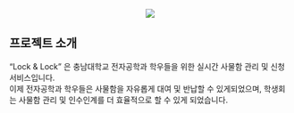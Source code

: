 <p align="center">
  <img src="https://github.com/JitHoon/lock/assets/101972330/2dc82cea-d352-4759-b6cb-8924d8bdf933">
</p>

## 프로젝트 소개
“Lock & Lock” 은 충남대학교 전자공학과 학우들을 위한 실시간 사물함 관리 및 신청 서비스입니다. <br />
이제 전자공학과 학우들은 사물함을 자유롭게 대여 및 반납할 수 있게되었으며,
학생회는 사물함 관리 및 인수인계를 더 효율적으로 할 수 있게 되었습니다.
